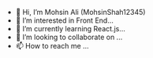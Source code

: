 - 👋 Hi, I’m Mohsin Ali (MohsinShah12345)
- 👀 I’m interested in Front End...
- 🌱 I’m currently learning React.js...
- 💞️ I’m looking to collaborate on ...
- 📫 How to reach me ...

<!---
MohsinShah12345/MohsinShah12345 is a ✨ special ✨ repository because its `README.md` (this file) appears on your GitHub profile.
You can click the Preview link to take a look at your changes.
--->
